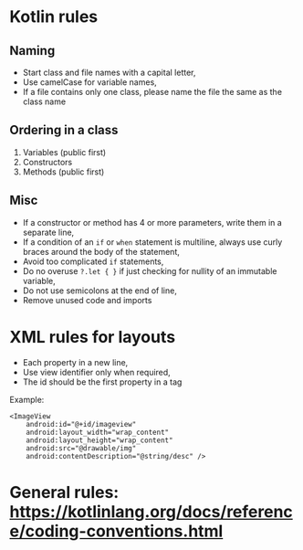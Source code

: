# Kotlin rules

## Naming
- Start class and file names with a capital letter,
- Use camelCase for variable names,
- If a file contains only one class, please name the file the same as the class name

## Ordering in a class
1. Variables (public first)
2. Constructors
3. Methods (public first)

## Misc
- If a constructor or method has 4 or more parameters, write them in a separate line,
- If a condition of an `if` or `when` statement is multiline, always use curly braces around the body of the statement,
- Avoid too complicated `if` statements,
- Do no overuse `?.let { }` if just checking for nullity of an immutable variable,
- Do not use semicolons at the end of line,
- Remove unused code and imports


# XML rules for layouts
- Each property in a new line,
- Use view identifier only when required,
- The id should be the first property in a tag

Example:

    <ImageView
        android:id="@+id/imageview"
        android:layout_width="wrap_content"
        android:layout_height="wrap_content"
        android:src="@drawable/img"
        android:contentDescription="@string/desc" />
		
# General rules: https://kotlinlang.org/docs/reference/coding-conventions.html
